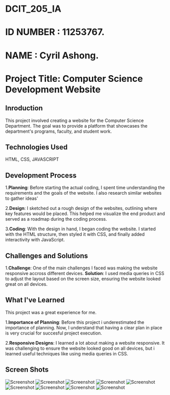 # DCIT_205_IA

# ID NUMBER : 11253767.
# NAME : Cyril Ashong.

# Project Title: Computer Science Development Website

## Inroduction
This project involved creating a website for the Computer Science Department. The goal was to provide a platform that showcases the department's programs, faculty, and student work.

## Technologies Used
HTML, CSS, JAVASCRIPT

## Development Process
1.**Planning**: Before starting the actual coding, I spent time understanding the requirements and the goals of the website. I also research similar websites to gather ideas'

2.**Design**: I sketched out a rough design of the websites, outlining where key features would be placed. This helped me visualize the end product and served as a roadmap during the coding process.

3.**Coding**: With the design in hand, I began coding the website. I started with the HTML structure, then styled it with CSS, and finally added interactivity with JavaScript.


## Challenges and Solutions
1.**Challenge**: One of the main challenges I faced was making the website responsive accross different devices.
  **Solution**: I used media queries in CSS to adjust the layout based on the screen size, ensuring the website looked great on all devices.

## What I've Learned

This project was a great experience for me.

1.**Importance of Planning**: Before this project i underestimated the importance of planning. Now, I understand that having a clear plan in place is very crucial for succesful project execution.

2.**Responsive Designs**: I learned a lot about making a website responsive. It was challenging to ensure the website looked good on all devices, but i learned useful techniques like using media queries in CSS.


## Screen Shots
![Screenshot](Screenshots/127.0.0.1_5500_DCIT_205_IA_about.html.png)
![Screenshot](Screenshots/127.0.0.1_5500_DCIT_205_IA_Hompage.html.png)
![Screenshot](Screenshots/127.0.0.1_5500_DCIT_205_IA_faculty.html.png)
![Screenshot](Screenshots/127.0.0.1_5500_DCIT_205_IA_researchgroup.html.png)
![Screenshot](Screenshots/127.0.0.1_5500_DCIT_205_IA_catalog.html.png)
![Screenshot](Screenshots/127.0.0.1_5500_DCIT_205_IA_shortcourses.html.png)
![Screenshot](Screenshots/127.0.0.1_5500_DCIT_205_IA_sports.html.png)
![Screenshot](Screenshots/127.0.0.1_5500_DCIT_205_IA_contact.html.png)
![Screenshot](Screenshots/127.0.0.1_5500_DCIT_205_IA_upcomingevents.html.png)
